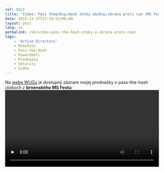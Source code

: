 ```yaml
---
ref: 6621
title: 'Video: Pass the&nbsp;Hash útoky a&nbsp;obrana proti nim (MS Fest)'
date: 2015-12-27T23:24:21+00:00
layout: post
lang: sk
permalink: /sk/video-pass-the-hash-utoky-a-obrana-proti-nim/
tags:
    - 'Active Directory'
    - Mimikatz
    - Pass-the-Hash
    - PowerShell
    - Prednášky
    - Security
    - Video
---
```


Na [webe WUGu](https://wug.cz/zaznamy/290-MS-Fest-2015-Brno-Pass-the-Hash-utoky-a-obrana-proti-nim) je&nbsp;dostupný záznam mojej prednášky o&nbsp;pass-the-hash útokoch z&nbsp;**brnenského MS Festu**:  
<video controls="controls" preload="none" width="100%"><source label="720p" src="https://download.wug.cz/videos/ms-fest/ms-fest-2015/MS-Fest-2015-Brno_Pass-the-Hash-utoky-a-obrana-proti-nim/MS-Fest-2015-Brno_Pass-the-Hash-utoky-a-obrana-proti-nim_720p.mp4" type="video/mp4"></source><source label="LQ" src="https://download.wug.cz/videos/ms-fest/ms-fest-2015/MS-Fest-2015-Brno_Pass-the-Hash-utoky-a-obrana-proti-nim/MS-Fest-2015-Brno_Pass-the-Hash-utoky-a-obrana-proti-nim_LQ.mp4" type="video/mp4"></source>Your browser does not support the&nbsp;video tag.</video>
